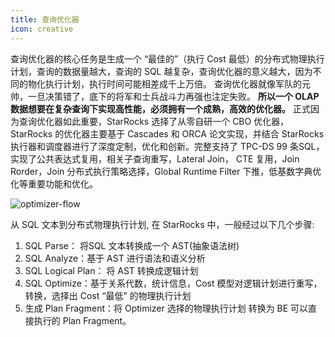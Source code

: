 ```yaml
---
title: 查询优化器
icon: creative
---
```


查询优化器的核心任务是生成一个 “最佳的”（执行 Cost 最低）的分布式物理执行计划，查询的数据量越大，查询的 SQL 越复杂，查询优化器的意义越大，因为不同的物化执行计划，执行时间可能相差成千上万倍。 查询优化器就像军队的元帅，一旦决策错了，底下的将军和士兵战斗力再强也注定失败。 **所以一个 OLAP 数据想要在复杂查询下实现高性能，必须拥有一个成熟，高效的优化器。** 正式因为查询优化器如此重要，StarRocks 选择了从零自研一个 CBO 优化器，StarRocks 的优化器主要基于 Cascades 和 ORCA 论文实现，并结合 StarRocks 执行器和调度器进行了深度定制，优化和创新。完整支持了 TPC-DS 99 条SQL，实现了公共表达式复用，相关子查询重写，Lateral Join， CTE 复用，Join Rorder，Join 分布式执行策略选择，Global Runtime Filter 下推，低基数字典优化等重要功能和优化。

![optimizer-flow](/optimizer-flow.png)

从 SQL 文本到分布式物理执行计划, 在 StarRocks 中，一般经过以下几个步骤:

1. SQL Parse： 将SQL 文本转换成一个 AST(抽象语法树)
2. SQL Analyze：基于 AST 进行语法和语义分析
3. SQL Logical Plan： 将 AST 转换成逻辑计划
4. SQL Optimize：基于关系代数，统计信息，Cost 模型对逻辑计划进行重写，转换，选择出 Cost “最低” 的物理执行计划
5. 生成 Plan Fragment：将 Optimizer 选择的物理执行计划 转换为 BE 可以直接执行的 Plan Fragment。
